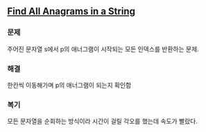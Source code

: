 ## [Find All Anagrams in a String](https://leetcode.com/problems/find-all-anagrams-in-a-string/?envType=problem-list-v2&envId=rab78cw1)

### 문제
주어진 문자열 s에서 p의 애너그램이 시작되는 모든 인덱스를 반환하는 문제.

### 해결
한칸씩 이동해가며 p의 애너그램이 되는지 확인함

### 복기
모든 문자열을 순회하는 방식이라 시간이 걸릴 각오를 했는데 속도가 빨랐다.
